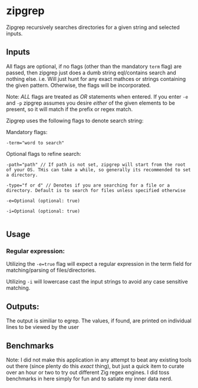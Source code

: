 # zipgrep
Zipgrep recursively searches directories for a given string and selected inputs.

## Inputs
All flags are optional, if no flags (other than the mandatory `term` flag) are passed, then zipgrep just does a dumb string eql/contains search and nothing else. i.e. Will just hunt for any exact mathces or strings containing the given pattern. Otherwise, the flags will be incorporated.

Note: *ALL* flags are treated as *OR* statements when entered. If you enter `-e` and `-p` zipgrep assumes you desire *either* of the given elements to be present, so it will match if the prefix or regex match.

Zipgrep uses the following flags to denote search string:

Mandatory flags:
```
-term="word to search"
````

Optional flags to refine search:

```
-path="path" // If path is not set, zipgrep will start from the root of your OS. THis can take a while, so generally its recommended to set a directory.

-type="f or d" // Denotes if you are searching for a file or a directory. Default is to search for files unless specified otherwise

-e=Optional (optional: true)

-i=Optional (optional: true)


```

## Usage
### Regular expression:
Utilizing the `-e=true` flag will expect a regular expression in the term field for matching/parsing of files/directories.

Utilizing `-i` will lowercase cast the input strings to avoid any case sensitive matching.

## Outputs:
The output is similiar to egrep. The values, if found, are printed on individual lines to be viewed by the user

## Benchmarks
Note: I did not make this application in any attempt to beat any existing tools out there (since plenty do this *exact* thing), but just a quick item to curate over an hour or two to try out different Zig regex engines. I did toss benchmarks in here simply for fun and to satiate my inner data nerd. 